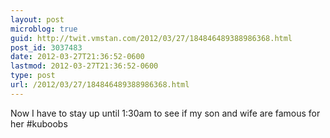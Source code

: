 ```yaml
---
layout: post
microblog: true
guid: http://twit.vmstan.com/2012/03/27/184846489388986368.html
post_id: 3037483
date: 2012-03-27T21:36:52-0600
lastmod: 2012-03-27T21:36:52-0600
type: post
url: /2012/03/27/184846489388986368.html
---
```

Now I have to stay up until 1:30am to see if my son and wife are famous for her #kuboobs
